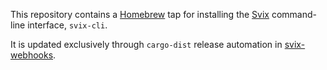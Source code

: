 This repository contains a [Homebrew](https://brew.sh/) tap for installing the [Svix](https://www.svix.com) command-line interface, `svix-cli`.

It is updated exclusively through `cargo-dist` release automation in [svix-webhooks](https://github.com/svix/svix-webhooks).
